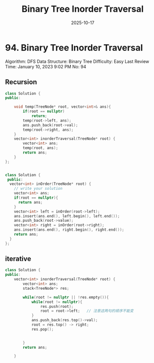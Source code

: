 ﻿---
layout: post
title: "Binary Tree Inorder Traversal"
date: 2025-10-17
categories: leetcode
tags: [leetcode, algorithm]
---
# 94. Binary Tree Inorder Traversal

Algorithm: DFS
Data Structure: Binary Tree
Difficulty: Easy
Last Review Time: January 10, 2023 9:02 PM
No: 94

## Recursion

```cpp
class Solution {
public:

    void temp(TreeNode* root, vector<int>& ans){
        if(root == nullptr)
            return;
        temp(root->left, ans);
        ans.push_back(root->val);
        temp(root->right, ans);
    }
    vector<int> inorderTraversal(TreeNode* root) {
        vector<int> ans;
        temp(root, ans);
        return ans;
    }
};
```

```cpp

class Solution {
 public:
  vector<int> inOrder(TreeNode* root) {
    // write your solution 
    vector<int> ans;
    if(root == nullptr){
      return ans;
    }
    vector<int> left = inOrder(root->left);
    ans.insert(ans.end(), left.begin(), left.end());
    ans.push_back(root->value);
    vector<int> right = inOrder(root->right);
    ans.insert(ans.end(), right.begin(), right.end());
    return ans;
  }
};
```

## iterative

```cpp
class Solution {
public:
    vector<int> inorderTraversal(TreeNode* root) {
        vector<int> ans;
        stack<TreeNode*> res;

        while(root != nullptr || !res.empty()){
            while(root != nullptr){
                res.push(root);
                root = root->left;   // 注意这两句的顺序不能变
            }
            ans.push_back(res.top()->val);
            root = res.top() -> right;
            res.pop();

            
        }
        return ans;

    }
```
